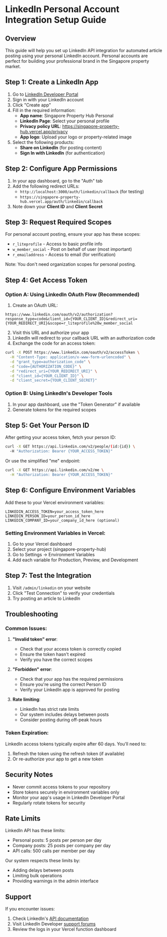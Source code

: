 # LinkedIn Personal Account Integration Setup Guide

## Overview
This guide will help you set up LinkedIn API integration for automated article posting using your personal LinkedIn account. Personal accounts are perfect for building your professional brand in the Singapore property market.

## Step 1: Create a LinkedIn App

1. Go to [LinkedIn Developer Portal](https://developer.linkedin.com/)
2. Sign in with your LinkedIn account
3. Click "Create app"
4. Fill in the required information:
   - **App name**: Singapore Property Hub Personal
   - **LinkedIn Page**: Select your personal profile
   - **Privacy policy URL**: https://singapore-property-hub.vercel.app/privacy
   - **App logo**: Upload your logo or property-related image
5. Select the following products:
   - **Share on LinkedIn** (for posting content)
   - **Sign In with LinkedIn** (for authentication)

## Step 2: Configure App Permissions

1. In your app dashboard, go to the "Auth" tab
2. Add the following redirect URLs:
   - `http://localhost:3000/auth/linkedin/callback` (for testing)
   - `https://singapore-property-hub.vercel.app/auth/linkedin/callback`
3. Note down your **Client ID** and **Client Secret**

## Step 3: Request Required Scopes

For personal account posting, ensure your app has these scopes:
- `r_liteprofile` - Access to basic profile info  
- `w_member_social` - Post on behalf of user (most important)
- `r_emailaddress` - Access to email (for verification)

Note: You don't need organization scopes for personal posting.

## Step 4: Get Access Token

### Option A: Using LinkedIn OAuth Flow (Recommended)

1. Create an OAuth URL:
```
https://www.linkedin.com/oauth/v2/authorization?response_type=code&client_id={YOUR_CLIENT_ID}&redirect_uri={YOUR_REDIRECT_URI}&scope=r_liteprofile%20w_member_social
```

2. Visit this URL and authorize your app
3. LinkedIn will redirect to your callback URL with an authorization code
4. Exchange the code for an access token:

```bash
curl -X POST https://www.linkedin.com/oauth/v2/accessToken \
  -H "Content-Type: application/x-www-form-urlencoded" \
  -d "grant_type=authorization_code" \
  -d "code={AUTHORIZATION_CODE}" \
  -d "redirect_uri={YOUR_REDIRECT_URI}" \
  -d "client_id={YOUR_CLIENT_ID}" \
  -d "client_secret={YOUR_CLIENT_SECRET}"
```

### Option B: Using LinkedIn's Developer Tools

1. In your app dashboard, use the "Token Generator" if available
2. Generate tokens for the required scopes

## Step 5: Get Your Person ID

After getting your access token, fetch your person ID:

```bash
curl -X GET https://api.linkedin.com/v2/people/(id:{id}) \
  -H "Authorization: Bearer {YOUR_ACCESS_TOKEN}"
```

Or use the simplified "me" endpoint:
```bash
curl -X GET https://api.linkedin.com/v2/me \
  -H "Authorization: Bearer {YOUR_ACCESS_TOKEN}"
```

## Step 6: Configure Environment Variables

Add these to your Vercel environment variables:

```env
LINKEDIN_ACCESS_TOKEN=your_access_token_here
LINKEDIN_PERSON_ID=your_person_id_here
LINKEDIN_COMPANY_ID=your_company_id_here (optional)
```

### Setting Environment Variables in Vercel:

1. Go to your Vercel dashboard
2. Select your project (singapore-property-hub)
3. Go to Settings → Environment Variables
4. Add each variable for Production, Preview, and Development

## Step 7: Test the Integration

1. Visit `/admin/linkedin` on your website
2. Click "Test Connection" to verify your credentials
3. Try posting an article to LinkedIn

## Troubleshooting

### Common Issues:

1. **"Invalid token" error**:
   - Check that your access token is correctly copied
   - Ensure the token hasn't expired
   - Verify you have the correct scopes

2. **"Forbidden" error**:
   - Check that your app has the required permissions
   - Ensure you're using the correct Person ID
   - Verify your LinkedIn app is approved for posting

3. **Rate limiting**:
   - LinkedIn has strict rate limits
   - Our system includes delays between posts
   - Consider posting during off-peak hours

### Token Expiration:

LinkedIn access tokens typically expire after 60 days. You'll need to:
1. Refresh the token using the refresh token (if available)
2. Or re-authorize your app to get a new token

## Security Notes

- Never commit access tokens to your repository
- Store tokens securely in environment variables only
- Monitor your app's usage in LinkedIn Developer Portal
- Regularly rotate tokens for security

## Rate Limits

LinkedIn API has these limits:
- Personal posts: 5 posts per person per day
- Company posts: 25 posts per company per day
- API calls: 500 calls per member per day

Our system respects these limits by:
- Adding delays between posts
- Limiting bulk operations
- Providing warnings in the admin interface

## Support

If you encounter issues:
1. Check LinkedIn's [API documentation](https://docs.microsoft.com/en-us/linkedin/)
2. Visit LinkedIn Developer [support forums](https://developer.linkedin.com/support)
3. Review the logs in your Vercel function dashboard